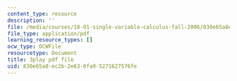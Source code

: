 ```yaml
---
content_type: resource
description: ''
file: /media/courses/18-01-single-variable-calculus-fall-2006/830e65a8ec2b2e630fa95271627576fe_KhwQKE_tld0.pdf
file_type: application/pdf
learning_resource_types: []
ocw_type: OCWFile
resourcetype: Document
title: 3play pdf file
uid: 830e65a8-ec2b-2e63-0fa9-5271627576fe
---
```

